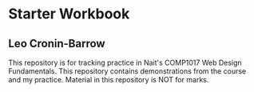 # Starter Workbook

## Leo Cronin-Barrow

This repository is for tracking practice in Nait's COMP1017 Web Design Fundamentals. This repository contains demonstrations from the course and my practice. Material in this repository is NOT for marks.

